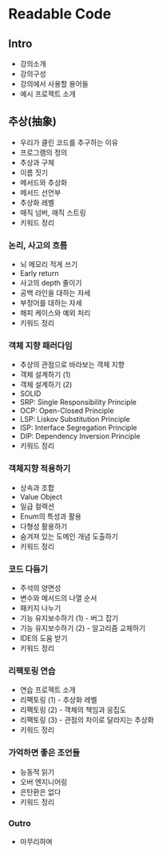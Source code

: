 # Readable Code

## Intro

- 강의소개
- 강의구성
- 강의에서 사용할 용어들
- 예시 프로젝트 소개

## 추상(抽象)

- 우리가 클린 코드를 추구하는 이유
- 프로그램의 정의
- 추상과 구체
- 이름 짓기
- 메서드와 추상화
- 메서드 선언부
- 추상화 레벨
- 매직 넘버, 매직 스트링
- 키워드 정리

### 논리, 사고의 흐름

- 뇌 메모리 적게 쓰기
- Early return
- 사고의 depth 줄이기
- 공백 라인을 대하는 자세
- 부정어를 대하는 자세
- 해피 케이스와 예외 처리
- 키워드 정리

### 객체 지향 패러다임

- 추상의 관점으로 바라보는 객체 지향
- 객체 설계하기 (1)
- 객체 설계하기 (2)
- SOLID
- SRP: Single Responsibility Principle
- OCP: Open-Closed Principle
- LSP: Liskov Substitution Principle
- ISP: Interface Segregation Principle
- DIP: Dependency Inversion Principle
- 키워드 정리

### 객체지향 적용하기

- 상속과 조합
- Value Object
- 일급 컬렉션
- Enum의 특성과 활용
- 다형성 활용하기
- 숨겨져 있는 도메인 개념 도출하기
- 키워드 정리

### 코드 다듬기

- 주석의 양면성
- 변수와 메서드의 나열 순서
- 패키지 나누기
- 기능 유지보수하기 (1) - 버그 잡기
- 기능 유지보수하기 (2) - 알고리즘 교체하기
- IDE의 도움 받기
- 키워드 정리

### 리팩토링 연습

- 연습 프로젝트 소개
- 리팩토링 (1) - 추상화 레벨
- 리팩토링 (2) - 객체의 책임과 응집도
- 리팩토링 (3) - 관점의 차이로 달라지는 추상화
- 키워드 정리

### 가억하면 좋은 조언들

- 능동적 읽기
- 오버 엔지니어링
- 은탄환은 없다
- 키워드 정리

### Outro

- 마무리하며
